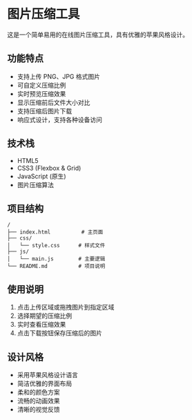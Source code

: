 # 图片压缩工具

这是一个简单易用的在线图片压缩工具，具有优雅的苹果风格设计。

## 功能特点

- 支持上传 PNG、JPG 格式图片
- 可自定义压缩比例
- 实时预览压缩效果
- 显示压缩前后文件大小对比
- 支持压缩后图片下载
- 响应式设计，支持各种设备访问

## 技术栈

- HTML5
- CSS3 (Flexbox & Grid)
- JavaScript (原生)
- 图片压缩算法

## 项目结构

```
/
├── index.html          # 主页面
├── css/
│   └── style.css      # 样式文件
├── js/
│   └── main.js        # 主要逻辑
└── README.md          # 项目说明
```

## 使用说明

1. 点击上传区域或拖拽图片到指定区域
2. 选择期望的压缩比例
3. 实时查看压缩效果
4. 点击下载按钮保存压缩后的图片

## 设计风格

- 采用苹果风格设计语言
- 简洁优雅的界面布局
- 柔和的颜色方案
- 流畅的动画效果
- 清晰的视觉反馈 